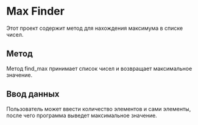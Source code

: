 # Max Finder

Этот проект содержит метод для нахождения максимума в списке чисел.

## Метод

Метод find_max принимает список чисел и возвращает максимальное значение.
## Ввод данных

Пользователь может ввести количество элементов и сами элементы, после чего программа выведет максимальное значение.

